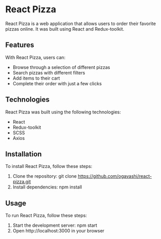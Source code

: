 # React Pizza
React Pizza is a web application that allows users to order their favorite pizzas online. It was built using React and Redux-toolkit.


## Features
With React Pizza, users can:
- Browse through a selection of different pizzas
- Search pizzas with different filters
- Add items to their cart
- Complete their order with just a few clicks

## Technologies
React Pizza was built using the following technologies:
- React
- Redux-toolkit
- SCSS
- Axios

## Installation
To install React Pizza, follow these steps:
1. Clone the repository: git clone https://github.com/ogavashi/react-pizza.git
2. Install dependencies: npm install
## Usage
To run React Pizza, follow these steps:

1. Start the development server: npm start
2. Open http://localhost:3000 in your browser
